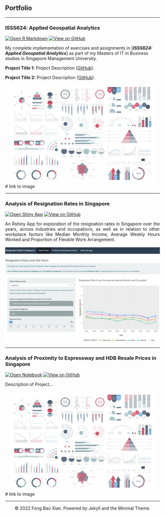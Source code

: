 ## Portfolio

---

### ISSS624: Applied Geospatial Analytics

[![Open R Markdown](https://img.shields.io/badge/R-Open%20Markdown%20Webpage-%23276DC3?logo=R)](https://isss624-fongbx.netlify.app/)
[![View on GitHub](https://img.shields.io/badge/Github-View%20on%20Github-%23181717?logo=Github)](https://github.com/fongbx/ISSS624)

My complete implementation of exercises and assignments in [***ISSS624: Applied Geospatial Analytics***] as part of my Masters of IT in Business studies in Singapore Management University.

**Project Title 1:** Project Description ([GitHub](https://github.com/chriskhanhtran/CS224n-NLP-Solutions/tree/master/assignments/)).

**Project Title 2:** Project Description ([GitHub](https://github.com/chriskhanhtran/CS224n-NLP-Solutions/tree/master/assignments/)).

<center><img src="images/dummy_thumbnail.jpg"/></center> # link to image

---
### Analysis of Resignation Rates in Singapore

[![Open Shiny App](https://img.shields.io/badge/R-Open%20Shiny%20App-%23276DC3?logo=R)](https://fongbx.shinyapps.io/rshiny_app/)
[![View on GitHub](https://img.shields.io/badge/Github-View%20on%20Github-%23181717?logo=Github)](https://github.com/fongbx/ISSS624)

<div style="text-align: justify">An Rshiny App for exploration of the resignation rates in Singapore over the years, across industries and occupations, as well as in relation to other workplace factors like Median Monthly Income, Average Weekly Hours Worked and Proportion of Flexible Work Arrangement.</div>
<br>
<center><img src="images/Rshiny.jpg"/></center>

---
### Analysis of Proximity to Expressway and HDB Resale Prices in Singapore

[![Open Notebook](https://img.shields.io/badge/Python-Open%20Notebook-%233776AB?logo=Python)](projects/detect-spam-nlp.html)
[![View on GitHub](https://img.shields.io/badge/Github-View%20on%20Github-%23181717?logo=Github)](https://github.com/fongbx/hdb_resale)

<div style="text-align: justify">Description of Project...</div>
<br>
<center><img src="images/dummy_thumbnail.jpg"/></center> # link to image



---
<center>© 2022 Fong Bao Xian. Powered by Jekyll and the Minimal Theme.</center>
